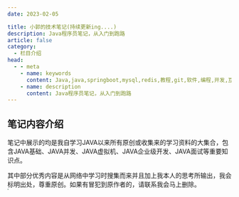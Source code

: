```yaml
---
date: 2023-02-05

title: 小郭的技术笔记(持续更新ing....)
description: Java程序员笔记，从入门到跑路
article: false
category:
  - 栏目介绍
head:
  - - meta
    - name: keywords
      content: Java,java,springboot,mysql,redis,教程,git,软件,编程,开发,互联网,Java 基础,Java 教程,Java程序员笔记,Java 入门
    - name: description
      content: Java程序员笔记，从入门到跑路
---
```

 

## 笔记内容介绍
笔记中展示的均是我自学习JAVA以来所有原创或收集来的学习资料的大集合，包含JAVA基础、JAVA并发、JAVA虚拟机、JAVA企业级开发、JAVA面试等重要知识点。

其中部分优秀内容是从网络中学习时搜集而来并且加上我本人的思考所输出，我会标明出处，尊重原创。如果有冒犯到原作者的，请联系我会马上删除。<br/>
<img src="http://cdn.gydblog.com/images/sucai/sc-4.jpg"  style="zoom: 20%;margin:0 auto;display:block"/><br/>
